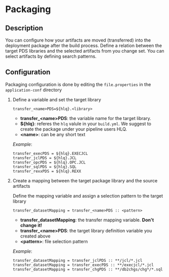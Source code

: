 # Packaging

## Description
You can configure how your artifacts are moved (transferred) into the deployment package after the build process. Define a relation between the target PDS libraries and the selected artifacts from you change set. You can select artifacts by defining search patterns.


## Configuration

Packaging configuration is done by editing the `file.properties` in the `application-conf` directory

1. Define a variable and set the target library

    ```
    transfer_<name>PDS=${hlq}.<library>
    ```

    - **transfer_<name\>PDS**: the variable name for the target library.
    - **${hlq}**: referes the `hlq` valule in your `build.yml`. We suggest to create the package under your pipeline users HLQ.
    - **<name\>**: can be any short text

    *Example*:

    ```
    transfer_execPDS = ${hlq}.EXECJCL
    transfer_jclPDS = ${hlq}.JCL
    transfer_opcPDS = ${hlq}.OPC.JCL
    transfer_sqlPDS = ${hlq}.SQL
    transfer_rexxPDS = ${hlq}.REXX
    ```

2. Create a mapping between the target package library and the source artifacts

    Define the mapping variable and assign a selection pattern to the target library

    ```
    transfer_datasetMapping = transfer_<name>PDS :: <pattern>
    ```

    - **transfer_datasetMapping**: the transfer mapping variable. **Don't change it!**
    - **transfer_<name\>PDS**: the target library definition variable you created above
    - **<pattern\>**: file selection pattern

    *Example*:

    ```
    transfer_datasetMapping = transfer_jclPDS :: **/jcl/*.jcl
    transfer_datasetMapping = transfer_execPDS :: **/execjcl/*.jcl
    transfer_datasetMapping = transfer_chgPDS :: **/db2chgs/chg*/*.sql
    ```
